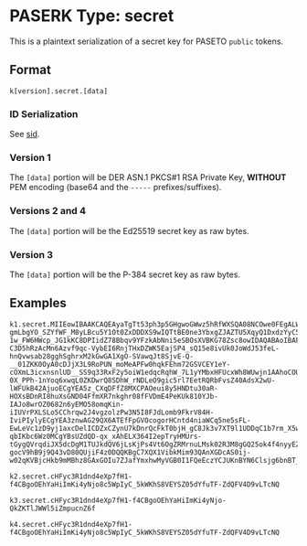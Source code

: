 # PASERK Type: secret

This is a plaintext serialization of a secret key for PASETO `public` tokens.

## Format

    k[version].secret.[data]

### ID Serialization

See [sid](sid.md).

### Version 1

The `[data]` portion will be DER ASN.1 PKCS#1 RSA Private Key,
**WITHOUT** PEM encoding (base64 and the `-----` prefixes/suffixes).

### Versions 2 and 4

The `[data]` portion will be the Ed25519 secret key as raw bytes.

### Version 3

The `[data]` portion will be the P-384 secret key as raw bytes.

## Examples

```
k1.secret.MIIEowIBAAKCAQEAyaTgTt53ph3p5GHgwoGWwz5hRfWXSQA08NCOwe0FEgALWos9GCjNFCd723nCHxBtN1qd74MSh_uN88JPIbwxKheDp4kxo4YMN5trPaF0e9G6Bj1N02HnanxFLW-gmLbgYO_SZYfWF_M8yLBcu5Y1Ot0ZxDDDXS9wIQTtBE0ne3YbxgZJAZTU5XqyQ1DxdzYyC5lF6yBaR5UQtCYTnXAApVRuUI2Sd6L1E2vl9bSBumZ5IpNxkRnAwIMjeTJB_0AIELh0mE5vwdihOCbdV6alUyhKC1-1w_FW6HWcp_JG1kKC8DPIidZ78Bbqv9YFzkAbNni5eSBOsXVBKG78Zsc8owIDAQABAoIBAF22jLDa34yKdns3qfd7to-C3D5hRzAcMn6Azvf9qc-VybEI6RnjTHxDZWK5EajSP4_sQ15e8ivUk0JoWdJ53feL-hnQvwsab28gghSghrxM2kGwGA1XgO-SVawqJt8SjvE-Q-__01ZKK0OyA0cDJjX3L9RoPUN_moMeAPFw0hqkFEhm72GSVCEY1eY-cOXmL3icxnsnlUD__SS9q33RxF2y5oiW1edqcRqhW_7L1yYMbxHFUcxWh8WUwjn1AAhoCOUzF8ZB-0X_PPh-1nYoq6xwqL0ZKDwrQ8SDhW_rNDLeO9gic5rl7EetRQRbFvsZ40AdsX2wU-lWFUkB42AjuoECgYEA5z_CXqDFfZ8MXCPAOeui8y5HNDtu30aR-HOXsBDnRI8huXsGND04FfmXR7nkghr08fFVDmE4PeKUk810YJb-IAJo8wrOZ0682n6yEMO58omqKin-iIUVrPXLSLo5CChrqw2J4vgzolzPw3N5I8FJdLomb9FkrV84H-IviPIylyECgYEA3znwAG29QX6ATEfFpGVOcogorHCntd4niaWCq5ne5sFL-EwLeVc1zD9yj1axcDelICDZxCZynU7kDnrQcFkT0bjH_gC8Jk3v7XT9l1UDDqC1b7rm_X5wFIZ_rmNa1rVZhL1o_tKx5tvM2syJ1q95v7NdygFIEIW-qbIKbc6Wz0MCgYBsUZdQD-qx_xAhELX364I2epTryHMUrs-tGygQVrqdiJX5dcDgM1TUJkdQV6jLsKjPs4Vt6OgZRMrnuLMsk02R3M8gGQ25ok4f4nyyEZxGGWnVujn55KzUiYWhGWmhgp18UCkoYa59_Q9ss-gocV9hB9j9Q43vD80QUjiF4z0DQQKBgC7XQX1VibkMim93QAnXGDcAS0ij-w02qKVBjcHkb9mMBhz8GAxGOIu7ZJafYmxhwMyVGB0I1FQeEczYCJUKnBYN6Clsjg6bnBT_z5bJx_Jx1qCzX3Uh6vLjpjc5sf4L39Tyye1u2NXQmZPwB5x9BdcsFConSq_s4K1LJtUT3KFxAoGBANGcQ8nObi3m4wROyKrkCWcWxFFMnpwxv0pW727Hn9wuaOs4UbesCnwmpcMTfzGUDuzYXCtAq2pJl64HG6wsdkWmjBTJEpm6b9ibOBN3qFV2zQ0HyyKlMWxIuVSj9gOo61hF7UH9XB6R4HRdlpBOuIbgAWZ46dkj9_HM9ovdP0Iy
``` 

```
k2.secret.cHFyc3R1dnd4eXp7fH1-f4CBgoOEhYaHiImKi4yNjo8c5WpIyC_5kWKhS8VEYSZ05dYfuTF-ZdQFV4D9vLTcNQ
```

```
k3.secret.cHFyc3R1dnd4eXp7fH1-f4CBgoOEhYaHiImKi4yNjo-QkZKTlJWWl5iZmpucnZ6f
```

```
k4.secret.cHFyc3R1dnd4eXp7fH1-f4CBgoOEhYaHiImKi4yNjo8c5WpIyC_5kWKhS8VEYSZ05dYfuTF-ZdQFV4D9vLTcNQ
```
